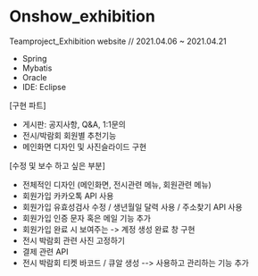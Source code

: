 # Onshow_exhibition
Teamproject_Exhibition website //
2021.04.06 ~ 2021.04.21
- Spring
- Mybatis
- Oracle
- IDE: Eclipse


[구현 파트]
- 게시판: 공지사항, Q&A, 1:1문의
- 전시/박람회 회원별 추천기능
- 메인화면 디자인 및 사진슬라이드 구현

[수정 및 보수 하고 싶은 부분]
- 전체적인 디자인 (메인화면, 전시관련 메뉴, 회원관련 메뉴)
- 회원가입 카카오톡 API 사용
- 회원가입 유효성검사 수정 / 생년월일 달력 사용 / 주소찾기 API 사용
- 회원가입 인증 문자 혹은 메일 기능 추가
- 회원가입 완료 시 보여주는 -> 계정 생성 완료 창 구현
- 전시 박람회 관련 사진 고정하기
- 결제 관련 API
- 전시 박람회 티켓 바코드 / 큐알 생성 --> 사용하고 관리하는 기능 추가
